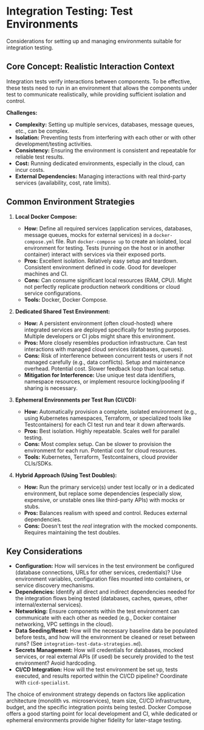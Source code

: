 # Integration Testing: Test Environments

Considerations for setting up and managing environments suitable for integration testing.

## Core Concept: Realistic Interaction Context

Integration tests verify interactions between components. To be effective, these tests need to run in an environment that allows the components under test to communicate realistically, while providing sufficient isolation and control.

**Challenges:**

*   **Complexity:** Setting up multiple services, databases, message queues, etc., can be complex.
*   **Isolation:** Preventing tests from interfering with each other or with other development/testing activities.
*   **Consistency:** Ensuring the environment is consistent and repeatable for reliable test results.
*   **Cost:** Running dedicated environments, especially in the cloud, can incur costs.
*   **External Dependencies:** Managing interactions with real third-party services (availability, cost, rate limits).

## Common Environment Strategies

1.  **Local Docker Compose:**
    *   **How:** Define all required services (application services, databases, message queues, mocks for external services) in a `docker-compose.yml` file. Run `docker-compose up` to create an isolated, local environment for testing. Tests (running on the host or in another container) interact with services via their exposed ports.
    *   **Pros:** Excellent isolation. Relatively easy setup and teardown. Consistent environment defined in code. Good for developer machines and CI.
    *   **Cons:** Can consume significant local resources (RAM, CPU). Might not perfectly replicate production network conditions or cloud service configurations.
    *   **Tools:** Docker, Docker Compose.

2.  **Dedicated Shared Test Environment:**
    *   **How:** A persistent environment (often cloud-hosted) where integrated services are deployed specifically for testing purposes. Multiple developers or CI jobs might share this environment.
    *   **Pros:** More closely resembles production infrastructure. Can test interactions with managed cloud services (databases, queues).
    *   **Cons:** Risk of interference between concurrent tests or users if not managed carefully (e.g., data conflicts). Setup and maintenance overhead. Potential cost. Slower feedback loop than local setup.
    *   **Mitigation for Interference:** Use unique test data identifiers, namespace resources, or implement resource locking/pooling if sharing is necessary.

3.  **Ephemeral Environments per Test Run (CI/CD):**
    *   **How:** Automatically provision a complete, isolated environment (e.g., using Kubernetes namespaces, Terraform, or specialized tools like Testcontainers) for each CI test run and tear it down afterwards.
    *   **Pros:** Best isolation. Highly repeatable. Scales well for parallel testing.
    *   **Cons:** Most complex setup. Can be slower to provision the environment for each run. Potential cost for cloud resources.
    *   **Tools:** Kubernetes, Terraform, Testcontainers, cloud provider CLIs/SDKs.

4.  **Hybrid Approach (Using Test Doubles):**
    *   **How:** Run the primary service(s) under test locally or in a dedicated environment, but replace some dependencies (especially slow, expensive, or unstable ones like third-party APIs) with mocks or stubs.
    *   **Pros:** Balances realism with speed and control. Reduces external dependencies.
    *   **Cons:** Doesn't test the *real* integration with the mocked components. Requires maintaining the test doubles.

## Key Considerations

*   **Configuration:** How will services in the test environment be configured (database connections, URLs for other services, credentials)? Use environment variables, configuration files mounted into containers, or service discovery mechanisms.
*   **Dependencies:** Identify all direct and indirect dependencies needed for the integration flows being tested (databases, caches, queues, other internal/external services).
*   **Networking:** Ensure components within the test environment can communicate with each other as needed (e.g., Docker container networking, VPC settings in the cloud).
*   **Data Seeding/Reset:** How will the necessary baseline data be populated before tests, and how will the environment be cleaned or reset between runs? (See `integration-test-data-strategies.md`).
*   **Secrets Management:** How will credentials for databases, mocked services, or real external APIs (if used) be securely provided to the test environment? Avoid hardcoding.
*   **CI/CD Integration:** How will the test environment be set up, tests executed, and results reported within the CI/CD pipeline? Coordinate with `cicd-specialist`.

The choice of environment strategy depends on factors like application architecture (monolith vs. microservices), team size, CI/CD infrastructure, budget, and the specific integration points being tested. Docker Compose offers a good starting point for local development and CI, while dedicated or ephemeral environments provide higher fidelity for later-stage testing.